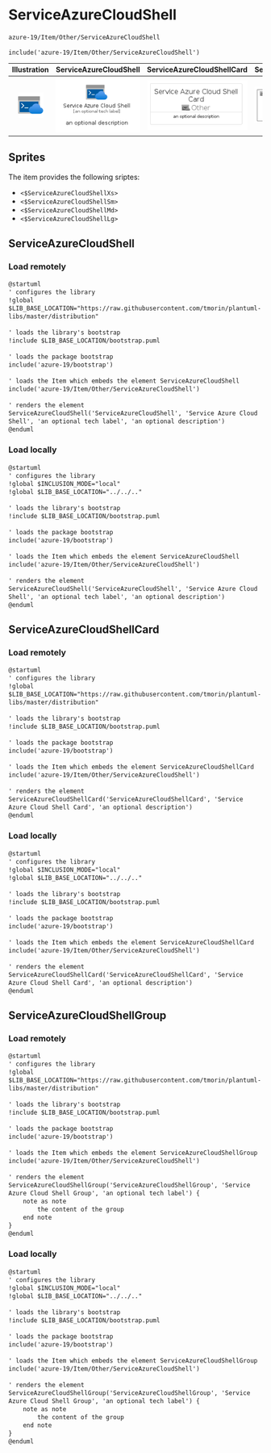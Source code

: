 # ServiceAzureCloudShell


```text
azure-19/Item/Other/ServiceAzureCloudShell
```

```text
include('azure-19/Item/Other/ServiceAzureCloudShell')
```



| Illustration | ServiceAzureCloudShell | ServiceAzureCloudShellCard | ServiceAzureCloudShellGroup |
| :---: | :---: | :---: | :---: |
| ![illustration for Illustration](../../../azure-19/Item/Other/ServiceAzureCloudShell.png) | ![illustration for ServiceAzureCloudShell](../../../azure-19/Item/Other/ServiceAzureCloudShell.Local.png) | ![illustration for ServiceAzureCloudShellCard](../../../azure-19/Item/Other/ServiceAzureCloudShellCard.Local.png) | ![illustration for ServiceAzureCloudShellGroup](../../../azure-19/Item/Other/ServiceAzureCloudShellGroup.Local.png) |



## Sprites
The item provides the following sriptes:

- `<$ServiceAzureCloudShellXs>`
- `<$ServiceAzureCloudShellSm>`
- `<$ServiceAzureCloudShellMd>`
- `<$ServiceAzureCloudShellLg>`





## ServiceAzureCloudShell

### Load remotely
```plantuml
@startuml
' configures the library
!global $LIB_BASE_LOCATION="https://raw.githubusercontent.com/tmorin/plantuml-libs/master/distribution"

' loads the library's bootstrap
!include $LIB_BASE_LOCATION/bootstrap.puml

' loads the package bootstrap
include('azure-19/bootstrap')

' loads the Item which embeds the element ServiceAzureCloudShell
include('azure-19/Item/Other/ServiceAzureCloudShell')

' renders the element
ServiceAzureCloudShell('ServiceAzureCloudShell', 'Service Azure Cloud Shell', 'an optional tech label', 'an optional description')
@enduml
```

### Load locally
```plantuml
@startuml
' configures the library
!global $INCLUSION_MODE="local"
!global $LIB_BASE_LOCATION="../../.."

' loads the library's bootstrap
!include $LIB_BASE_LOCATION/bootstrap.puml

' loads the package bootstrap
include('azure-19/bootstrap')

' loads the Item which embeds the element ServiceAzureCloudShell
include('azure-19/Item/Other/ServiceAzureCloudShell')

' renders the element
ServiceAzureCloudShell('ServiceAzureCloudShell', 'Service Azure Cloud Shell', 'an optional tech label', 'an optional description')
@enduml
```

## ServiceAzureCloudShellCard

### Load remotely
```plantuml
@startuml
' configures the library
!global $LIB_BASE_LOCATION="https://raw.githubusercontent.com/tmorin/plantuml-libs/master/distribution"

' loads the library's bootstrap
!include $LIB_BASE_LOCATION/bootstrap.puml

' loads the package bootstrap
include('azure-19/bootstrap')

' loads the Item which embeds the element ServiceAzureCloudShellCard
include('azure-19/Item/Other/ServiceAzureCloudShell')

' renders the element
ServiceAzureCloudShellCard('ServiceAzureCloudShellCard', 'Service Azure Cloud Shell Card', 'an optional description')
@enduml
```

### Load locally
```plantuml
@startuml
' configures the library
!global $INCLUSION_MODE="local"
!global $LIB_BASE_LOCATION="../../.."

' loads the library's bootstrap
!include $LIB_BASE_LOCATION/bootstrap.puml

' loads the package bootstrap
include('azure-19/bootstrap')

' loads the Item which embeds the element ServiceAzureCloudShellCard
include('azure-19/Item/Other/ServiceAzureCloudShell')

' renders the element
ServiceAzureCloudShellCard('ServiceAzureCloudShellCard', 'Service Azure Cloud Shell Card', 'an optional description')
@enduml
```

## ServiceAzureCloudShellGroup

### Load remotely
```plantuml
@startuml
' configures the library
!global $LIB_BASE_LOCATION="https://raw.githubusercontent.com/tmorin/plantuml-libs/master/distribution"

' loads the library's bootstrap
!include $LIB_BASE_LOCATION/bootstrap.puml

' loads the package bootstrap
include('azure-19/bootstrap')

' loads the Item which embeds the element ServiceAzureCloudShellGroup
include('azure-19/Item/Other/ServiceAzureCloudShell')

' renders the element
ServiceAzureCloudShellGroup('ServiceAzureCloudShellGroup', 'Service Azure Cloud Shell Group', 'an optional tech label') {
    note as note
        the content of the group
    end note
}
@enduml
```

### Load locally
```plantuml
@startuml
' configures the library
!global $INCLUSION_MODE="local"
!global $LIB_BASE_LOCATION="../../.."

' loads the library's bootstrap
!include $LIB_BASE_LOCATION/bootstrap.puml

' loads the package bootstrap
include('azure-19/bootstrap')

' loads the Item which embeds the element ServiceAzureCloudShellGroup
include('azure-19/Item/Other/ServiceAzureCloudShell')

' renders the element
ServiceAzureCloudShellGroup('ServiceAzureCloudShellGroup', 'Service Azure Cloud Shell Group', 'an optional tech label') {
    note as note
        the content of the group
    end note
}
@enduml
```

